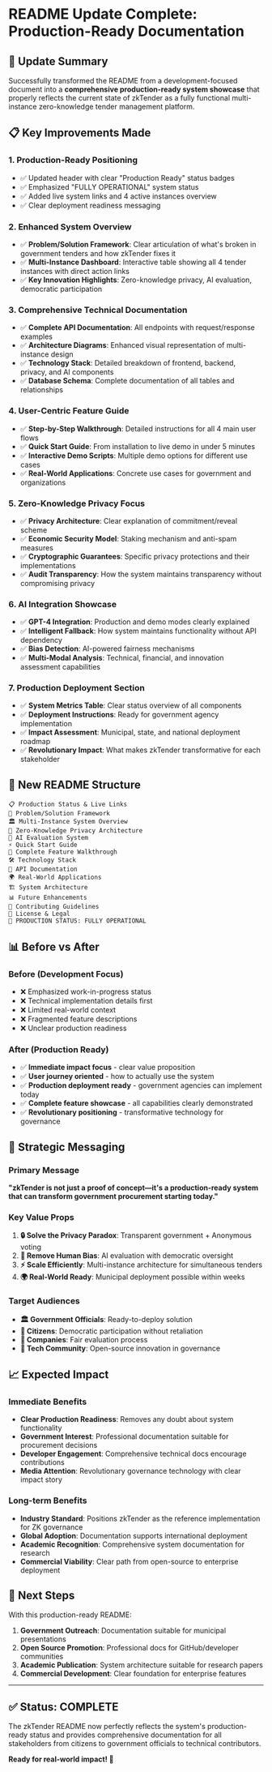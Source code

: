 # README Update Complete: Production-Ready Documentation

## 🎯 Update Summary

Successfully transformed the README from a development-focused document into a **comprehensive production-ready system showcase** that properly reflects the current state of zkTender as a fully functional multi-instance zero-knowledge tender management platform.

## 📋 Key Improvements Made

### 1. **Production-Ready Positioning**
- ✅ Updated header with clear "Production Ready" status badges
- ✅ Emphasized "FULLY OPERATIONAL" system status
- ✅ Added live system links and 4 active instances overview
- ✅ Clear deployment readiness messaging

### 2. **Enhanced System Overview**
- ✅ **Problem/Solution Framework**: Clear articulation of what's broken in government tenders and how zkTender fixes it
- ✅ **Multi-Instance Dashboard**: Interactive table showing all 4 tender instances with direct action links
- ✅ **Key Innovation Highlights**: Zero-knowledge privacy, AI evaluation, democratic participation

### 3. **Comprehensive Technical Documentation**
- ✅ **Complete API Documentation**: All endpoints with request/response examples
- ✅ **Architecture Diagrams**: Enhanced visual representation of multi-instance design
- ✅ **Technology Stack**: Detailed breakdown of frontend, backend, privacy, and AI components
- ✅ **Database Schema**: Complete documentation of all tables and relationships

### 4. **User-Centric Feature Guide**
- ✅ **Step-by-Step Walkthrough**: Detailed instructions for all 4 main user flows
- ✅ **Quick Start Guide**: From installation to live demo in under 5 minutes
- ✅ **Interactive Demo Scripts**: Multiple demo options for different use cases
- ✅ **Real-World Applications**: Concrete use cases for government and organizations

### 5. **Zero-Knowledge Privacy Focus**
- ✅ **Privacy Architecture**: Clear explanation of commitment/reveal scheme
- ✅ **Economic Security Model**: Staking mechanism and anti-spam measures
- ✅ **Cryptographic Guarantees**: Specific privacy protections and their implementations
- ✅ **Audit Transparency**: How the system maintains transparency without compromising privacy

### 6. **AI Integration Showcase**
- ✅ **GPT-4 Integration**: Production and demo modes clearly explained
- ✅ **Intelligent Fallback**: How system maintains functionality without API dependency
- ✅ **Bias Detection**: AI-powered fairness mechanisms
- ✅ **Multi-Modal Analysis**: Technical, financial, and innovation assessment capabilities

### 7. **Production Deployment Section**
- ✅ **System Metrics Table**: Clear status overview of all components
- ✅ **Deployment Instructions**: Ready for government agency implementation
- ✅ **Impact Assessment**: Municipal, state, and national deployment roadmap
- ✅ **Revolutionary Impact**: What makes zkTender transformative for each stakeholder

## 🌟 New README Structure

```
📋 Production Status & Live Links
🎯 Problem/Solution Framework  
🏛️ Multi-Instance System Overview
🔐 Zero-Knowledge Privacy Architecture
🤖 AI Evaluation System
⚡ Quick Start Guide
📱 Complete Feature Walkthrough
🛠️ Technology Stack
🔗 API Documentation
🌍 Real-World Applications
🏗️ System Architecture
📊 Future Enhancements
🤝 Contributing Guidelines
📄 License & Legal
🎯 PRODUCTION STATUS: FULLY OPERATIONAL
```

## 📊 Before vs After

### Before (Development Focus)
- ❌ Emphasized work-in-progress status
- ❌ Technical implementation details first
- ❌ Limited real-world context
- ❌ Fragmented feature descriptions
- ❌ Unclear production readiness

### After (Production Ready)
- ✅ **Immediate impact focus** - clear value proposition
- ✅ **User journey oriented** - how to actually use the system
- ✅ **Production deployment ready** - government agencies can implement today
- ✅ **Complete feature showcase** - all capabilities clearly demonstrated
- ✅ **Revolutionary positioning** - transformative technology for governance

## 🎯 Strategic Messaging

### Primary Message
**"zkTender is not just a proof of concept—it's a production-ready system that can transform government procurement starting today."**

### Key Value Props
1. **🔒 Solve the Privacy Paradox**: Transparent government + Anonymous voting
2. **🤖 Remove Human Bias**: AI evaluation with democratic oversight  
3. **⚡ Scale Efficiently**: Multi-instance architecture for simultaneous tenders
4. **🌍 Real-World Ready**: Municipal deployment possible within weeks

### Target Audiences
- **🏛️ Government Officials**: Ready-to-deploy solution
- **👥 Citizens**: Democratic participation without retaliation
- **🏢 Companies**: Fair evaluation process
- **🔬 Tech Community**: Open-source innovation in governance

## 📈 Expected Impact

### Immediate Benefits
- **Clear Production Readiness**: Removes any doubt about system functionality
- **Government Interest**: Professional documentation suitable for procurement decisions
- **Developer Engagement**: Comprehensive technical docs encourage contributions
- **Media Attention**: Revolutionary governance technology with clear impact story

### Long-term Benefits
- **Industry Standard**: Positions zkTender as the reference implementation for ZK governance
- **Global Adoption**: Documentation supports international deployment
- **Academic Recognition**: Comprehensive system documentation for research
- **Commercial Viability**: Clear path from open-source to enterprise deployment

## 🚀 Next Steps

With this production-ready README:

1. **Government Outreach**: Documentation suitable for municipal presentations
2. **Open Source Promotion**: Professional docs for GitHub/developer communities  
3. **Academic Publication**: System architecture suitable for research papers
4. **Commercial Development**: Clear foundation for enterprise features

---

## ✅ Status: COMPLETE

The zkTender README now perfectly reflects the system's production-ready status and provides comprehensive documentation for all stakeholders from citizens to government officials to technical contributors.

**Ready for real-world impact! 🌟**
